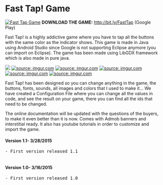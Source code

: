 # Fast Tap! Game 
<a href="http://bit.ly/FastTap"><img src="http://i.imgur.com/DRIFTtu.png" title="Fast Tap Game" /></a>
<strong>DOWNLOAD THE GAME:</strong> http://bit.ly/FastTap (Google Play)

Fast Tap! is a highly addictive game where you have to tap all the buttons with the same color as the indicator shows. This game is made in Java using Android Studio since Google is not supporting Eclipse anymore (you can import on Eclipse). The game has been made using LibGDX framework which is also made in pure java.

<a href="https://goo.gl/8PQsKh"><img src="http://i.imgur.com/DHIKHmX.png" /></a>
<a href=""><img src="http://i.imgur.com/wdLusJz.png" title="source: imgur.com" /></a>
<a href=""><img src="http://i.imgur.com/5IRXx5P.png" title="source: imgur.com" /></a>
<a href=""><img src="http://i.imgur.com/uFcCqPx.png" title="source: imgur.com" /></a>
<a href=""><img src="http://i.imgur.com/0l05Alv.png" title="source: imgur.com" /></a>
<a href=""><img src="http://i.imgur.com/CWPTOIH.png" title="source: imgur.com" /></a>

Fast Tap! has been designed so you can change anything in the game, the buttons, fonts, sounds, all images and colors that I used to make it...
We have created a Configuration File where you can change all the values in code, and see the result on your game, there you can find all the ids that need to be changed.

The online documentation will be updated with the questions of the buyers, to make it even better than it is now.
Comes with Admob banners and interstitial ready. It also has youtube tutorials in order to customize and import the game. 

<h4>Version 1.1- 3/28/2015</h4>
<pre>
- First version released 1.1</br>
</pre>

<h4>Version 1.0- 3/16/2015</h4>
<pre>
- First version released 1.0</br>
</pre>
